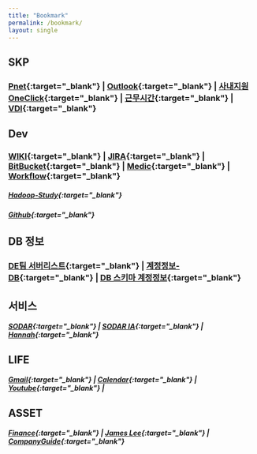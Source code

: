 ```yaml
---
title: "Bookmark"
permalink: /bookmark/
layout: single
---
```



## SKP

### [Pnet](http://pnet.skplanet.com/main/index.aspx){:target="_blank"}  |  [Outlook](https://owa.skplanet.com/owa/#path=/mail){:target="_blank"}  |  [사내지원OneClick](http://supportportal.skplanet.com/main/main.aspx){:target="_blank"}  | [근무시간](http://workinghours.skplanet.com/main){:target="_blank"}  |  [VDI](http://workspace.skplanet.com/Citrix/StoreWeb){:target="_blank"}

## Dev

### [WIKI](http://wiki.skplanet.com/display/DE/Team+Weekly){:target="_blank"}  |  [JIRA](http://jira.skplanet.com/secure/Dashboard.jspa){:target="_blank"}  |  [BitBucket](http://code.skplanet.com/dashboard){:target="_blank"}  |  [Medic](http://medic.skplanet.co.kr:7000/databases){:target="_blank"}  |  [Workflow](https://skpcorp-my.sharepoint.com/:x:/g/personal/minjun_bae_skplanet_com1/EZ22S12VqWFIo8UifpQQTY8B2cPd52OwDtTd-P21wtivJQ?e=4%3AYbfNlN&at=9){:target="_blank"}

##### [Hadoop-Study](https://wikidocs.net/profile/info/book/6965){:target="_blank"}

##### [Github](https://github.com/jwryu87){:target="_blank"}

## DB 정보

### [DE팀 서버리스트](https://skpcorp-my.sharepoint.com/:x:/g/personal/cookatrice_skplanet_com/EdQQbgmFIA1DtQW4yv5RQa4B4ibmVLGt3OA0p0u1p2dJVg?e=4%3AzZt8by&at=9){:target="_blank"}  |  [계정정보-DB](http://wiki.skplanet.com/pages/viewpage.action?pageId=75002137){:target="_blank"}  |  [DB 스키마 계정정보](http://wiki.skplanet.com/pages/viewpage.action?pageId=320091775){:target="_blank"}

## 서비스

##### [SODAR](https://sodar.syrup.co.kr/index.html){:target="_blank"}  |  [SODAR IA](https://sodaradmin.syrup.co.kr/index.html){:target="_blank"}  |  [Hannah](https://hannahadmin.syrup.co.kr/#/pages/login){:target="_blank"}

## LIFE

##### [Gmail](https://mail.google.com/mail/u/0/){:target="_blank"}  |  [Calendar](https://calendar.naver.com){:target="_blank"}  |  [Youtube](https://www.youtube.com/){:target="_blank"} |  

## ASSET

##### [Finance](https://finance.naver.com/main/main.nhn){:target="_blank"}  |  [James Lee](https://blog.naver.com/ionia17){:target="_blank"}  |  [CompanyGuide](http://comp.fnguide.com/){:target="_blank"}




